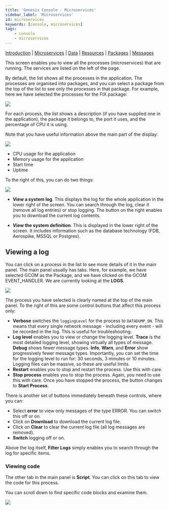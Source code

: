 ```yaml
---
title: 'Genesis Console - Microservices'
sidebar_label: 'Microservices'
id: microservices
keywords: [console, microservices]
tags:
    - console
    - microservices
---
```


[Introduction](/operations/console/introduction/)  | [Microservices](/operations/console/microservices/) |  [Data](/operations/console/data/) | [Resources](/operations/console/resources/) | [Packages](/operations/console/packages/) | [Messages](/operations/console/messages/)

This screen enables you to view all the processes (microservices) that are running. The services are listed on the left of the page.

By default, the list shows all the processes in the application. The processes are organised into packages, and you can select a package from the top of the list to see only the processes in that package. 
For example, here we have selected the processes for the FIX package:

![](/img/con-micro1.png)

For each process, the list shows a description (if you have supplied one in the application), the package it belongs to, the port it uses, and the percentage of CPU it is using.

Note that you have useful information above the main part of the display:

![](/img/con-micro2.png)

* CPU usage for the application
* Memory usage for the application
* Start time
* Uptime


To the right of this, you can do two things:

![](/img/con-micro3.png)


* **View a system log**. This displays the log for the whole application in the lower right of the screen. You can search through the log, clear it (remove all log entries) or stop logging. The button on the right enables you to download the current log contents.

* **View the system definition**. This is displayed in the lower right of the screen. It includes information such as the database technology (FDB, Aerospike, MSSQL or Postgres).

## Viewing a log
You can click on a process in the list to see more details of it in the main panel.
The main panel usually has tabs. Here, for example, we have selected GCOM as the Package, and we have clicked on the GCOM EVENT_HANDLER. We are currently looking at the **LOGS**.

![](/img/con-micro4.png)

The process you have selected is clearly named at the top of the main panel. To the right of this are some control buttons that affect this process only:

* **Verbose** switches the `loggingLevel` for the process to `DATADUMP_ON`. This means that every single network message - including every event - will be recorded in the log. This is useful for troubleshooting.
* **Log level** enables you to view or change the logging level. **Trace** is the most detailed logging level, showing virtually all types of message. **Debug** shows fewer message types. **Info**, **Warn**, and **Error** show progressively fewer message types. Importantly, you can set the time for the logging level to run for: 30 seconds, 3 minutes or 10 minutes. Logging files can be massive, so these are useful limits.
* **Restart** enables you to stop and restart the process. Use this with care.
* **Stop process** enables you to stop the process. Again, you need to use this with care. Once you have stopped the process, the button changes to **Start Process**.

There is another set of buttons immediately beneath these controls, where you can:
* Select **error** to view only messages of the type ERROR. You can switch this off or on.
* Click on **Download** to download the current log file.
* Click on **Clear** to clear the current log file (all log messages are removed).
* **Switch** logging off or on.

 Above the log itself, **Filter Logs** simply enables you to search through the log for specific items.

### Viewing code
The other tab in the main panel is **Script**.
You can click on this tab to view the code for this process.

You can scroll down to find specific code blocks and examine them.

![](/img/con-micro5.png)
